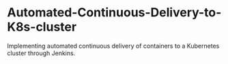 # Automated-Continuous-Delivery-to-K8s-cluster

Implementing automated continuous delivery of containers to a Kubernetes cluster through Jenkins.
